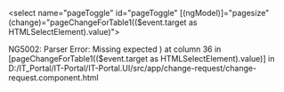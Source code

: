 <select name="pageToggle" id="pageToggle" [(ngModel)]="pagesize" (change)="pageChangeForTable1(($event.target as HTMLSelectElement).value)">
  <!-- Options generation code -->
</select>
NG5002: Parser Error: Missing expected ) at column 36 in [pageChangeForTable1(($event.target as HTMLSelectElement).value)] in D:/IT_Portal/IT-Portal/IT-Portal.UI/src/app/change-request/change-request.component.html
